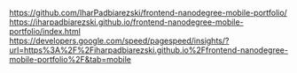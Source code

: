 https://github.com/IharPadbiarezski/frontend-nanodegree-mobile-portfolio/
https://iharpadbiarezski.github.io/frontend-nanodegree-mobile-portfolio/index.html
https://developers.google.com/speed/pagespeed/insights/?url=https%3A%2F%2Fiharpadbiarezski.github.io%2Ffrontend-nanodegree-mobile-portfolio%2F&tab=mobile